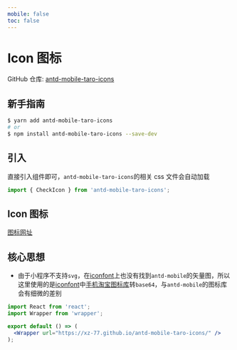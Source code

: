 ```yaml
---
mobile: false
toc: false
---
```


# Icon 图标

GitHub 仓库: [antd-mobile-taro-icons](https://github.com/xz-77/antd-mobile-taro-icons)

## 新手指南

```bash
$ yarn add antd-mobile-taro-icons
# or
$ npm install antd-mobile-taro-icons --save-dev
```

## 引入

直接引入组件即可，`antd-mobile-taro-icons`的相关 css 文件会自动加载

```javascript
import { CheckIcon } from 'antd-mobile-taro-icons';
```

## Icon 图标

[图标网址](https://xz-77.github.io/antd-mobile-taro-icons/)

## 核心思想

- 由于小程序不支持`svg`，在[iconfont](https://www.iconfont.cn/)上也没有找到`antd-mobile`的矢量图，所以这里使用的是[iconfont](https://www.iconfont.cn/)中[手机淘宝图标库](https://www.iconfont.cn/collections/index?spm=a313x.7781069.1998910419.5&type=1&page=4)转`base64`，与`antd-mobile`的图标库会有细微的差别

```jsx
import React from 'react';
import Wrapper from 'wrapper';

export default () => (
  <Wrapper url="https://xz-77.github.io/antd-mobile-taro-icons/" />
);
```
